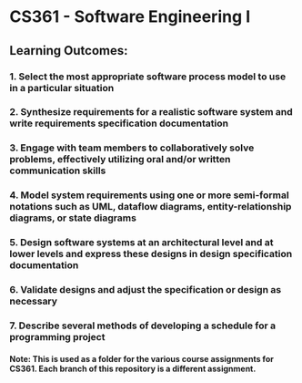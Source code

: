 # CS361 - Software Engineering I

## Learning Outcomes:
### 1. Select the most appropriate software process model to use in a particular situation
### 2. Synthesize requirements for a realistic software system and write requirements specification documentation
### 3. Engage with team members to collaboratively solve problems, effectively utilizing oral and/or written communication skills
### 4. Model system requirements using one or more semi-formal notations such as UML, dataflow diagrams, entity-relationship diagrams, or state diagrams
### 5. Design software systems at an architectural level and at lower levels and express these designs in design specification documentation
### 6. Validate designs and adjust the specification or design as necessary
### 7. Describe several methods of developing a schedule for a programming project

#### Note: This is used as a folder for the various course assignments for CS361. Each branch of this repository is a different assignment.
